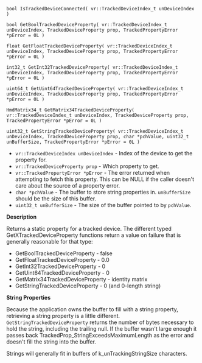 `bool IsTrackedDeviceConnected( vr::TrackedDeviceIndex_t unDeviceIndex )`

`bool GetBoolTrackedDeviceProperty( vr::TrackedDeviceIndex_t unDeviceIndex, TrackedDeviceProperty prop, TrackedPropertyError *pError = 0L )`

`float GetFloatTrackedDeviceProperty( vr::TrackedDeviceIndex_t unDeviceIndex, TrackedDeviceProperty prop, TrackedPropertyError *pError = 0L )`

`int32_t GetInt32TrackedDeviceProperty( vr::TrackedDeviceIndex_t unDeviceIndex, TrackedDeviceProperty prop, TrackedPropertyError *pError = 0L )`

`uint64_t GetUint64TrackedDeviceProperty( vr::TrackedDeviceIndex_t unDeviceIndex, TrackedDeviceProperty prop, TrackedPropertyError *pError = 0L )`

`HmdMatrix34_t GetMatrix34TrackedDeviceProperty( vr::TrackedDeviceIndex_t unDeviceIndex, TrackedDeviceProperty prop, TrackedPropertyError *pError = 0L )`

`uint32_t GetStringTrackedDeviceProperty( vr::TrackedDeviceIndex_t unDeviceIndex, TrackedDeviceProperty prop, char *pchValue, uint32_t unBufferSize, TrackedPropertyError *pError = 0L )`

* `vr::TrackedDeviceIndex unDeviceIndex` - Index of the device to get the property for.
* `vr::TrackedDeviceProperty prop` - Which property to get.
* `vr::TrackedPropertyError *pError` - The error returned when attempting to fetch this property. This can be NULL if the caller doesn't care about the source of a property error.
* `char *pchValue` - The buffer to store string properties in. `unBufferSize` should be the size of this buffer.
* `uint32_t unBufferSize` - The size of the buffer pointed to by `pchValue`.

**Description**

Returns a static property for a tracked device. The different typed GetXTrackedDeviceProperty functions return a value on failure that is generally reasonable for that type:
* GetBoolTrackedDeviceProperty - false
* GetFloatTrackedDeviceProperty - 0.0
* GetInt32TrackedDeviceProperty - 0
* GetUint64TrackedDeviceProperty - 0
* GetMatrix34TrackedDeviceProperty - identity matrix
* GetStringTrackedDeviceProperty - 0 (and 0-length string)

**String Properties**

Because the application owns the buffer to fill with a string property, retrieving a string property is a little different. `GetStringTrackedDeviceProperty` returns the number of bytes necessary to hold the string, including the trailing null. If the buffer wasn't large enough it passes back TrackedProp_StringExceedsMaximumLength as the error and doesn't fill the string into the buffer.

Strings will generally fit in buffers of k_unTrackingStringSize characters.
